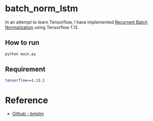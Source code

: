 # batch_norm_lstm


In an attempt to learn Tensorflow, I have implemented 
[Recurrent Batch Normalization](https://arxiv.org/abs/1603.09025) using Tensorflow 1.13.


## How to run

```python
python main.py 
```

## Requirement

```bash
tensorflow==1.13.1
```



# Reference
- [Github - bnlstm](https://github.com/OlavHN/bnlstm)